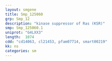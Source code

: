 ```yaml
---
layout: smgene
title: Smp_125060
grp: Smp_12
description: "kinase suppressor of Ras (KSR)"
smp: Smp_125060.1
uniprot: "G4LXX3"
length:  1074
cdd: "cd14063, cl21453, pfam07714, smart00219"
kk: ns
categories: sm
---
```

